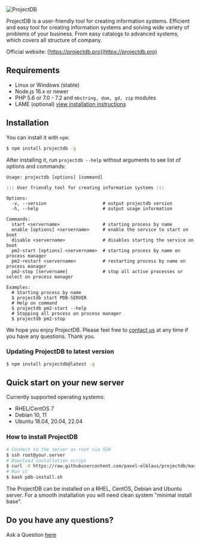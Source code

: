 <picture>
  <source media="(prefers-color-scheme: dark)" srcset="https://projectdb.pro/catalog-pdb/repository-open-graph-projectdb-dark.png">
  <img alt="ProjectDB" src="https://projectdb.pro/catalog-pdb/repository-open-graph-projectdb.png">
</picture>

ProjectDB is a user-friendly tool for creating information systems. Efficient and easy tool for creating information systems and solving wide variety of problems of your business. From easy catalogs to advanced systems, which covers all structure of company.

Official website: [https://projectdb.pro](https://projectdb.pro)

## Requirements

- Linux or Windows (stable)
- Node.js 16.x or newer
- PHP 5.6 or 7.0 - 7.2 and `mbstring, dom, gd, zip` modules
- LAME (optional) [view installation instructions](https://github.com/devowlio/node-lame#install-on-debian)

## Installation
You can install it with `npm`:
```bash
$ npm install projectdb -g
```

After installing it, run `projectdb --help` without arguments to see list of options and commands:

```console
Usage: projectdb [options] [command]

::: User friendly tool for creating information systems :::

Options:
  -v, --version                     # output projectdb version
  -h, --help                        # output usage information

Commands:
  start <servername>                # starting process by name
  enable [options] <servername>     # enable the service to start on boot
  disable <servername>              # disables starting the service on boot
  pm2-start [options] <servername>  # starting process by name on process manager
  pm2-restart <servername>          # restarting process by name on process manager
  pm2-stop [servername]             # stop all active processes or select on process manager

Examples:
  # Starting process by name
  $ projectdb start PDB-SERVER
  # Help on command
  $ projectdb pm2-start --help
  # Stopping all process on process manager
  $ projectdb pm2-stop
```
We hope you enjoy ProjectDB. Please feel free to [contact us](https://projectdb.pro/question/) at any time if you have any questions.
Thank you.

### Updating ProjectDB to latest version
```bash
$ npm install projectdb@latest -g
```

## Quick start on your new server

Currently supported operating systems:
- RHEL/CentOS 7
- Debian 10, 11
- Ubuntu 18.04, 20.04, 22.04

### How to install ProjectDB

```bash
# Connect to the server as root via SSH
$ ssh root@your.server
# Download installation script
$ curl -O https://raw.githubusercontent.com/pavel-elblaus/projectdb/master/dist/pdb-install.sh
# Run it
$ bash pdb-install.sh
```
The ProjectDB can be installed on a RHEL, CentOS, Debian and Ubuntu server. For a smooth installation you will need clean system "minimal install base".

## Do you have any questions?
Ask a Question [here](https://projectdb.pro/question/)